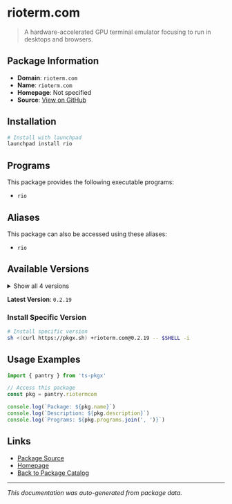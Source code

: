 # rioterm.com

> A hardware-accelerated GPU terminal emulator focusing to run in desktops and browsers.

## Package Information

- **Domain**: `rioterm.com`
- **Name**: `rioterm.com`
- **Homepage**: Not specified
- **Source**: [View on GitHub](https://github.com/pkgxdev/pantry/tree/main/projects/rioterm.com/package.yml)

## Installation

```bash
# Install with launchpad
launchpad install rio
```

## Programs

This package provides the following executable programs:

- `rio`

## Aliases

This package can also be accessed using these aliases:

- `rio`

## Available Versions

<details>
<summary>Show all 4 versions</summary>

- `0.2.19`, `0.2.18`, `0.2.17`, `0.2.16`

</details>

**Latest Version**: `0.2.19`

### Install Specific Version

```bash
# Install specific version
sh <(curl https://pkgx.sh) +rioterm.com@0.2.19 -- $SHELL -i
```

## Usage Examples

```typescript
import { pantry } from 'ts-pkgx'

// Access this package
const pkg = pantry.riotermcom

console.log(`Package: ${pkg.name}`)
console.log(`Description: ${pkg.description}`)
console.log(`Programs: ${pkg.programs.join(', ')}`)
```

## Links

- [Package Source](https://github.com/pkgxdev/pantry/tree/main/projects/rioterm.com/package.yml)
- [Homepage](#)
- [Back to Package Catalog](../package-catalog.md)

---

*This documentation was auto-generated from package data.*

